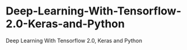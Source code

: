 # Deep-Learning-With-Tensorflow-2.0-Keras-and-Python
Deep Learning With Tensorflow 2.0, Keras and Python

